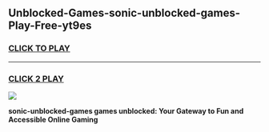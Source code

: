 
## Unblocked-Games-sonic-unblocked-games-Play-Free-yt9es
<h3>
<a href="https://premium76.site?title=sonic-unblocked-games&ref=18A">CLICK TO PLAY</a></h3>
<hr>

<h3>
<a href="https://premium76.site?title=sonic-unblocked-games&ref=18A">CLICK 2 PLAY</a>
  
</h3>

<a href="https://premium76.site?title=sonic-unblocked-games&ref=18A"><img src="https://clearcache.store/games.png"></a>


**sonic-unblocked-games games unblocked: Your Gateway to Fun and Accessible Online Gaming**
